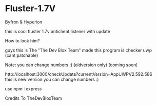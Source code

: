 # Fluster-1.7V
Byfron &amp; Hyperion

this is cool fluster 1.7v  anticheat listener with update


How to look him?



guys this is The "The Dev Blox Team" made this program is checker uwp (cant patchable)


Note: you can change  numbers :) (oldversion only) (coming soon)



http://localhost:3000/checkUpdate?currentVersion=AppUWPV2.592.586 
this is new version you can change  numbers :)

use npm i express





Credits To TheDevBloxTeam
